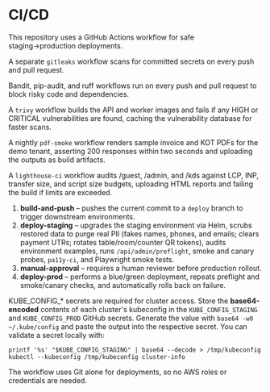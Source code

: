 # CI/CD

This repository uses a GitHub Actions workflow for safe staging→production deployments.

A separate `gitleaks` workflow scans for committed secrets on every push and pull request.

Bandit, pip-audit, and ruff workflows run on every push and pull request to block risky code and dependencies.

A `trivy` workflow builds the API and worker images and fails if any HIGH or CRITICAL vulnerabilities are found, caching the vulnerability database for faster scans.

A nightly `pdf-smoke` workflow renders sample invoice and KOT PDFs for the demo tenant, asserting 200 responses within two seconds and uploading the outputs as build artifacts.

A `lighthouse-ci` workflow audits /guest, /admin, and /kds against LCP, INP, transfer size, and script size budgets, uploading HTML reports and failing the build if limits are exceeded.

1. **build-and-push** – pushes the current commit to a `deploy` branch to trigger downstream environments.
2. **deploy-staging** – upgrades the staging environment via Helm, scrubs restored data to purge real PII (fakes names, phones, and emails; clears payment UTRs; rotates table/room/counter QR tokens), audits environment examples, runs `/api/admin/preflight`, smoke and canary probes, `pa11y-ci`, and Playwright smoke tests.
3. **manual-approval** – requires a human reviewer before production rollout.
4. **deploy-prod** – performs a blue/green deployment, repeats preflight and smoke/canary checks, and automatically rolls back on failure.

KUBE_CONFIG_* secrets are required for cluster access. Store the **base64-encoded**
contents of each cluster's kubeconfig in the `KUBE_CONFIG_STAGING` and
`KUBE_CONFIG_PROD` GitHub secrets. Generate the value with
`base64 -w0 ~/.kube/config` and paste the output into the respective secret.
You can validate a secret locally with:

```
printf '%s' "$KUBE_CONFIG_STAGING" | base64 --decode > /tmp/kubeconfig
kubectl --kubeconfig /tmp/kubeconfig cluster-info
```

The workflow uses Git alone for deployments, so no AWS roles or credentials are
needed.
